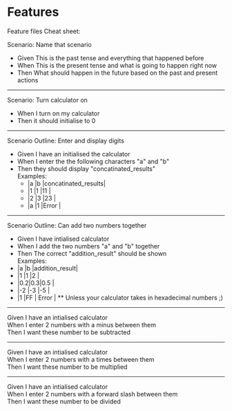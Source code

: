 # Features

Feature files Cheat sheet:

Scenario: Name that scenario <br>
- Given This is the past tense and everything that happened before <br>
- When This is the present tense and what is going to happen right now <br>
- Then What should happen in the future based on the past and present actions <br>

---
Scenario: Turn calculator on <br>
- When I turn on my calculator  <br>
- Then it should initialise to 0  <br>

---
Scenario Outline: Enter and display digits  <br>
- Given I have an initialised the calculator  <br>
- When I enter the the following characters "a" and "b"   <br>
- Then they should display "concatinated_results" <br>
Examples: <br>
  - |a  |b  |concatinated_results|  <br>
  - |1  |1  |11                  |  <br>
  - |2  |3  |23                  |  <br>
  - |a  |1  |Error               |  <br>

---
Scenario Outline: Can add two numbers together <br>
  - Given I have intialised calculator  <br>
  - When I add the two numbers "a" and "b" together  <br>
  - Then The correct "addition_result" should be shown  <br>
Examples:  <br>
   - |a  |b  |addition_result|  <br>
   - |1  |1  |2              |  <br>
   - |0.2|0.3|0.5            |  <br>
   - |-2 |-3 |-5             |  <br>
   - |1  |FF | Error         | ** Unless your calculator takes in hexadecimal numbers ;)  <br>
  

---
Given I have an intialised calculator  
When I enter 2 numbers with a minus between them  
Then I want these number to be subtracted  

---
Given I have an intialised calculator  
When I enter 2 numbers with a times between them  
Then I want these number to be multiplied  

---
Given I have an intialised calculator  
When I enter 2 numbers with a forward slash between them  
Then I want these number to be divided  
